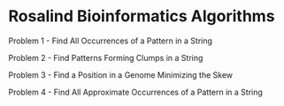 # Rosalind Bioinformatics Algorithms
Problem 1 - Find All Occurrences of a Pattern in a String

Problem 2 - Find Patterns Forming Clumps in a String

Problem 3 - Find a Position in a Genome Minimizing the Skew

Problem 4 - Find All Approximate Occurrences of a Pattern in a String

